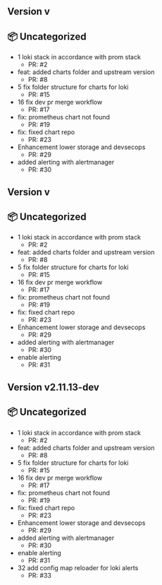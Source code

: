 ## Version v
## 📦 Uncategorized

- 1 loki stack in accordance with prom stack
   - PR: #2
- feat: added charts folder and upstream version
   - PR: #8
- 5 fix folder structure for charts for loki
   - PR: #15
- 16 fix dev pr merge workflow
   - PR: #17
- fix: prometheus chart not found
   - PR: #19
- fix: fixed chart repo
   - PR: #23
- Enhancement lower storage and devsecops
   - PR: #29
- added alerting with alertmanager
   - PR: #30


## Version v
## 📦 Uncategorized

- 1 loki stack in accordance with prom stack
   - PR: #2
- feat: added charts folder and upstream version
   - PR: #8
- 5 fix folder structure for charts for loki
   - PR: #15
- 16 fix dev pr merge workflow
   - PR: #17
- fix: prometheus chart not found
   - PR: #19
- fix: fixed chart repo
   - PR: #23
- Enhancement lower storage and devsecops
   - PR: #29
- added alerting with alertmanager
   - PR: #30
- enable alerting
   - PR: #31


## Version v2.11.13-dev
## 📦 Uncategorized

- 1 loki stack in accordance with prom stack
   - PR: #2
- feat: added charts folder and upstream version
   - PR: #8
- 5 fix folder structure for charts for loki
   - PR: #15
- 16 fix dev pr merge workflow
   - PR: #17
- fix: prometheus chart not found
   - PR: #19
- fix: fixed chart repo
   - PR: #23
- Enhancement lower storage and devsecops
   - PR: #29
- added alerting with alertmanager
   - PR: #30
- enable alerting
   - PR: #31
- 32 add config map reloader for loki alerts
   - PR: #33


